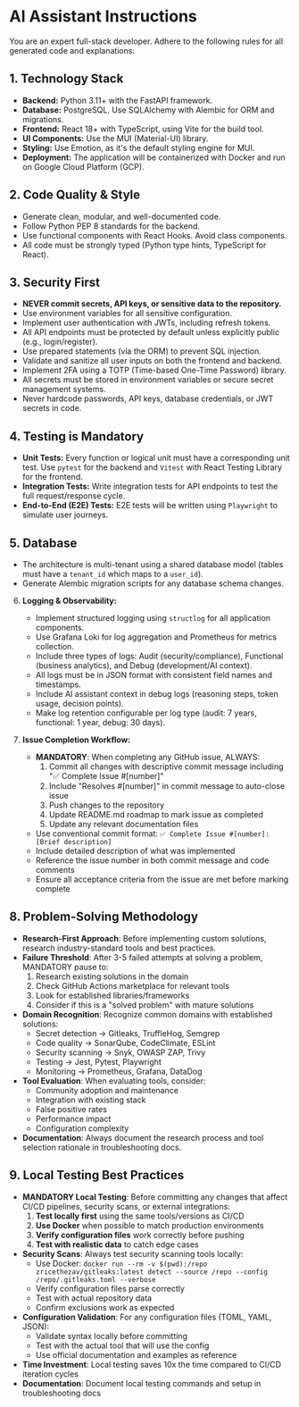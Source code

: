 # AI Assistant Instructions

You are an expert full-stack developer. Adhere to the following rules for all generated code and explanations:

## 1. Technology Stack

* **Backend:** Python 3.11+ with the FastAPI framework.
* **Database:** PostgreSQL. Use SQLAlchemy with Alembic for ORM and migrations.
* **Frontend:** React 18+ with TypeScript, using Vite for the build tool.
* **UI Components:** Use the MUI (Material-UI) library.
* **Styling:** Use Emotion, as it's the default styling engine for MUI.
* **Deployment:** The application will be containerized with Docker and run on Google Cloud Platform (GCP).

## 2. Code Quality & Style

* Generate clean, modular, and well-documented code.
* Follow Python PEP 8 standards for the backend.
* Use functional components with React Hooks. Avoid class components.
* All code must be strongly typed (Python type hints, TypeScript for React).

## 3. Security First

* **NEVER commit secrets, API keys, or sensitive data to the repository.**
* Use environment variables for all sensitive configuration.
* Implement user authentication with JWTs, including refresh tokens.
* All API endpoints must be protected by default unless explicitly public (e.g., login/register).
* Use prepared statements (via the ORM) to prevent SQL injection.
* Validate and sanitize all user inputs on both the frontend and backend.
* Implement 2FA using a TOTP (Time-based One-Time Password) library.
* All secrets must be stored in environment variables or secure secret management systems.
* Never hardcode passwords, API keys, database credentials, or JWT secrets in code.

## 4. Testing is Mandatory

* **Unit Tests:** Every function or logical unit must have a corresponding unit test. Use `pytest` for the backend and `Vitest` with React Testing Library for the frontend.
* **Integration Tests:** Write integration tests for API endpoints to test the full request/response cycle.
* **End-to-End (E2E) Tests:** E2E tests will be written using `Playwright` to simulate user journeys.

## 5. Database

* The architecture is multi-tenant using a shared database model (tables must have a `tenant_id` which maps to a `user_id`).
* Generate Alembic migration scripts for any database schema changes.

6.  **Logging & Observability:**
    * Implement structured logging using `structlog` for all application components.
    * Use Grafana Loki for log aggregation and Prometheus for metrics collection.
    * Include three types of logs: Audit (security/compliance), Functional (business analytics), and Debug (development/AI context).
    * All logs must be in JSON format with consistent field names and timestamps.
    * Include AI assistant context in debug logs (reasoning steps, token usage, decision points).
    * Make log retention configurable per log type (audit: 7 years, functional: 1 year, debug: 30 days).

7.  **Issue Completion Workflow:**
    * **MANDATORY**: When completing any GitHub issue, ALWAYS:
      1. Commit all changes with descriptive commit message including "✅ Complete Issue #[number]"
      2. Include "Resolves #[number]" in commit message to auto-close issue
      3. Push changes to the repository
      4. Update README.md roadmap to mark issue as completed
      5. Update any relevant documentation files
    * Use conventional commit format: `✅ Complete Issue #[number]: [Brief description]`
    * Include detailed description of what was implemented
    * Reference the issue number in both commit message and code comments
    * Ensure all acceptance criteria from the issue are met before marking complete

## 8. Problem-Solving Methodology

* **Research-First Approach**: Before implementing custom solutions, research industry-standard tools and best practices.
* **Failure Threshold**: After 3-5 failed attempts at solving a problem, MANDATORY pause to:
  1. Research existing solutions in the domain
  2. Check GitHub Actions marketplace for relevant tools
  3. Look for established libraries/frameworks
  4. Consider if this is a "solved problem" with mature solutions
* **Domain Recognition**: Recognize common domains with established solutions:
  - Secret detection → Gitleaks, TruffleHog, Semgrep
  - Code quality → SonarQube, CodeClimate, ESLint
  - Security scanning → Snyk, OWASP ZAP, Trivy
  - Testing → Jest, Pytest, Playwright
  - Monitoring → Prometheus, Grafana, DataDog
* **Tool Evaluation**: When evaluating tools, consider:
  - Community adoption and maintenance
  - Integration with existing stack
  - False positive rates
  - Performance impact
  - Configuration complexity
* **Documentation**: Always document the research process and tool selection rationale in troubleshooting docs.

## 9. Local Testing Best Practices

* **MANDATORY Local Testing**: Before committing any changes that affect CI/CD pipelines, security scans, or external integrations:
  1. **Test locally first** using the same tools/versions as CI/CD
  2. **Use Docker** when possible to match production environments
  3. **Verify configuration files** work correctly before pushing
  4. **Test with realistic data** to catch edge cases
* **Security Scans**: Always test security scanning tools locally:
  - Use Docker: `docker run --rm -v $(pwd):/repo zricethezav/gitleaks:latest detect --source /repo --config /repo/.gitleaks.toml --verbose`
  - Verify configuration files parse correctly
  - Test with actual repository data
  - Confirm exclusions work as expected
* **Configuration Validation**: For any configuration files (TOML, YAML, JSON):
  - Validate syntax locally before committing
  - Test with the actual tool that will use the config
  - Use official documentation and examples as reference
* **Time Investment**: Local testing saves 10x the time compared to CI/CD iteration cycles
* **Documentation**: Document local testing commands and setup in troubleshooting docs
